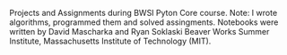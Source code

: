 Projects and Assignments during BWSI Pyton Core course. Note: I wrote algorithms, programmed them and solved assingments. Notebooks were written by David Mascharka and Ryan Soklaski Beaver Works Summer Institute, Massachusetts Institute of Technology (MIT).
